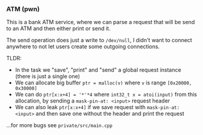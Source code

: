 ### ATM (pwn)

This is a bank ATM service, where we can parse a request that will be send to an ATM and then either print or send it.

The send operation does just a write to `/dev/null`, I didn't want to connect anywhere to not let users create some outgoing connections.

TLDR:
- In the task we "save", "print" and "send" a global request instance (there is just a single one)
- We can allocate big buffer `ptr = malloc(v)` where `v` is range `[0x20000, 0x30000]`
- We can do `ptr[x:x+4] = '*'*4` where `int32_t x = atoi(input)` from this allocation, by sending a `mask-pin-at: <input>` request header
- We can also leak `ptr[x:x+4]` if we save request with `mask-pin-at: <input>` and then save one without the header and print the request

...for more bugs see `private/src/main.cpp`
